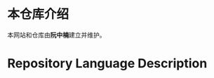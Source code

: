 <!--
 * @Author: your name
 * @Date: 2021-08-08 19:32:50
 * @LastEditTime: 2021-08-11 16:18:47
 * @LastEditors: Please set LastEditors
 * @Description: In User Settings Edit
 * @FilePath: \gitbook_books\README.md
-->

# 本仓库介绍

本网站和仓库由**阮中楠**建立并维护。

# Repository Language Description

